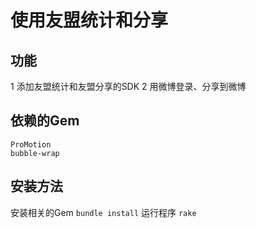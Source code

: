 # 使用友盟统计和分享

## 功能
1 添加友盟统计和友盟分享的SDK
2 用微博登录、分享到微博

## 依赖的Gem
```
ProMotion
bubble-wrap
```

## 安装方法
安装相关的Gem
``bundle install``
运行程序
``rake``
